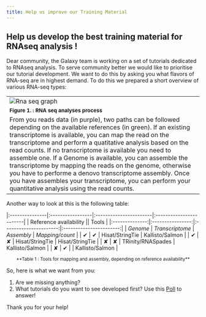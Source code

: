 ```yaml
---
title: Help us improve our Training Material
---
```


## Help us develop the best training material for RNAseq analysis ! 

Dear community, the Galaxy team is working on a set of tutorials dedicated to RNAseq analysis. To serve community better we would like to prioritise our tutorial development. We want to do this by asking you what flavors of RNA-seq are in highest demand. To do this we prepared a short overview of various RNA-seq types:


|                             |
|-----------------------------|
|![Rna seq graph](raseq2.png)|
|<small>**Figure 1. : RNA seq analyses process**
From you reads data (in purple), two paths can be followed depending on the available references (in green). If an existing transcriptome is available, you can map the read on the transcriptome and perform a quatitative analysis based on the read counts. If no transcriptome is available you need to assemble one. If a Genome is available, you can assemble the transcriptome by mapping the reads on the genome, otherwise you have to performe a denovo transcriptome assembly. Once you have assembles your transcriptome, you can perform your quantitative analysis using the read counts.</small>|


Another way to look at this is the following table:

|:---------------|:-----------------|:-----------------------|:------------------------|
|    Reference availability         ||    Tools                                        |
|:--------------:|:----------------:|:----------------------:|:-----------------------:|
| *Genome*       | *Transcriptome*  | *Assembly*             | *Mapping/count*         |
|     &#10004;   |       &#10004;   |   Hisat/StringTie      |   Kallisto/Salmon       |
|     &#10004;   |       &#10008;   |   Hisat/StringTie      |   Hisat/StringTie       |
|     &#10008;   |       &#10008;   |   TRinity/RNASpades    |   Kallisto/Salmon       |
|     &#10008;   |       &#10004;   |                        |   Kallisto/Salmon       |

<center><small>**Table 1 : Tools for mapping and assembly, depending on reference availability**</small></center>

So, here is what we want from you:

1. Are we missing anything?
2. What tutorials do you want to see developed first? Use this [Poll](https://goo.gl/forms/Y6JFw25ZuQvQXSHR2) to answer!

Thank you for your help!